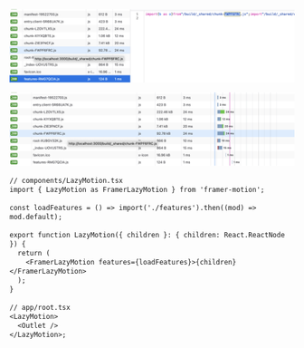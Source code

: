 ![Image 1](https://github.com/doinki/remix-dynamic-import/blob/main/1.png)

![Image 2](https://github.com/doinki/remix-dynamic-import/blob/main/2.png)

```tsx
// components/LazyMotion.tsx
import { LazyMotion as FramerLazyMotion } from 'framer-motion';

const loadFeatures = () => import('./features').then((mod) => mod.default);

export function LazyMotion({ children }: { children: React.ReactNode }) {
  return (
    <FramerLazyMotion features={loadFeatures}>{children}</FramerLazyMotion>
  );
}

// app/root.tsx
<LazyMotion>
  <Outlet />
</LazyMotion>;
```

